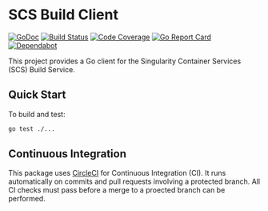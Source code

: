 # SCS Build Client

[![GoDoc](https://godoc.org/github.com/sylabs/scs-build-client?status.svg)](https://godoc.org/github.com/sylabs/scs-build-client)
[![Build Status](https://circleci.com/gh/sylabs/scs-build-client.svg?style=shield)](https://circleci.com/gh/sylabs/workflows/scs-build-client)
[![Code Coverage](https://codecov.io/gh/sylabs/scs-build-client/branch/master/graph/badge.svg)](https://codecov.io/gh/sylabs/scs-build-client)
[![Go Report Card](https://goreportcard.com/badge/github.com/sylabs/scs-build-client)](https://goreportcard.com/report/github.com/sylabs/scs-build-client)
[![Dependabot](https://api.dependabot.com/badges/status?host=github&repo=sylabs/scs-build-client)](https://app.dependabot.com/accounts/sylabs/repos/179390912)

This project provides a Go client for the Singularity Container Services (SCS) Build Service.

## Quick Start

To build and test:

```sh
go test ./...
```

## Continuous Integration

This package uses [CircleCI](https://circleci.com) for Continuous Integration (CI). It runs automatically on commits and pull requests involving a protected branch. All CI checks must pass before a merge to a proected branch can be performed.
